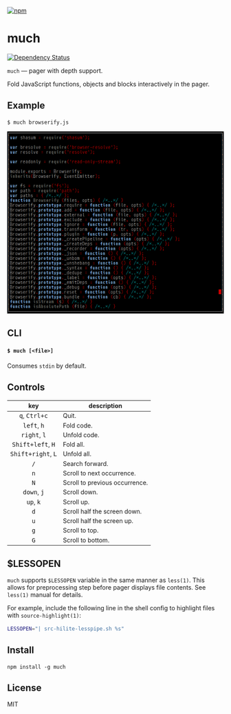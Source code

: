 [![npm](https://nodei.co/npm/much.png)](https://nodei.co/npm/much/)

# much

[![Dependency Status][david-badge]][david]

[david-badge]: https://david-dm.org/eush77/much.png
[david]: https://david-dm.org/eush77/much

`much` — pager with depth support.

Fold JavaScript functions, objects and blocks interactively in the pager.

## Example

```
$ much browserify.js
```

![screenshot](screenshot.png)

## CLI

#### `$ much [<file>]`

Consumes `stdin` by default.

## Controls

| key                                   | description
| :-----------------------------------: | -----------
| <kbd>q</kbd>, <kbd>Ctrl+c</kbd>       | Quit.
| <kbd>left</kbd>, <kbd>h</kbd>         | Fold code.
| <kbd>right</kbd>, <kbd>l</kbd>        | Unfold code.
| <kbd>Shift+left</kbd>, <kbd>H</kbd>   | Fold all.
| <kbd>Shift+right</kbd>, <kbd>L</kbd>  | Unfold all.
| <kbd>/</kbd>                          | Search forward.
| <kbd>n</kbd>                          | Scroll to next occurrence.
| <kbd>N</kbd>                          | Scroll to previous occurrence.
| <kbd>down</kbd>, <kbd>j</kbd>         | Scroll down.
| <kbd>up</kbd>, <kbd>k</kbd>           | Scroll up.
| <kbd>d</kbd>                          | Scroll half the screen down.
| <kbd>u</kbd>                          | Scroll half the screen up.
| <kbd>g</kbd>                          | Scroll to top.
| <kbd>G</kbd>                          | Scroll to bottom.


## $LESSOPEN

`much` supports `$LESSOPEN` variable in the same manner as `less(1)`. This allows for preprocessing step before pager displays file contents. See `less(1)` manual for details.

For example, include the following line in the shell config to highlight files with `source-highlight(1)`:

```bash
LESSOPEN="| src-hilite-lesspipe.sh %s"
```

## Install

```shell
npm install -g much
```

## License

MIT
